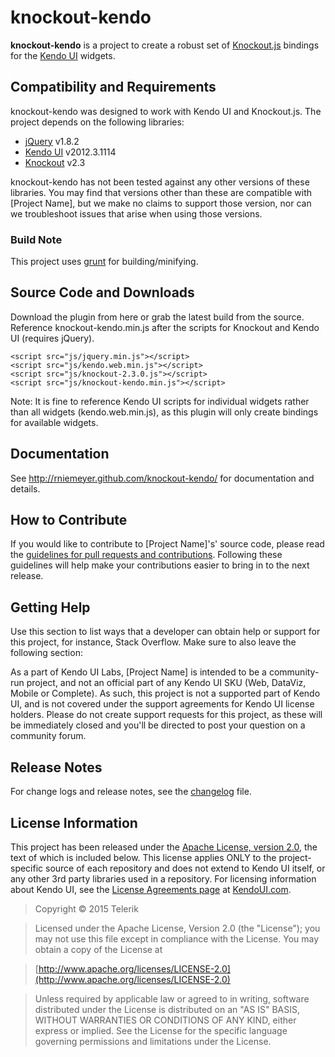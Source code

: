 # knockout-kendo

**knockout-kendo** is a project to create a robust set of [Knockout.js](http://knockoutjs.com/) bindings for the [Kendo UI](http://kendoui.com/) widgets.

## Compatibility and Requirements

knockout-kendo was designed to work with Kendo UI and Knockout.js. The project depends on the following libraries:

- [jQuery](http://www.jquery.com) v1.8.2
- [Kendo UI](http://www.kendoui.com)  v2012.3.1114
- [Knockout](http://www.knockoutjs.com) v2.3

knockout-kendo has not been tested against any other versions of these libraries. You may find that versions other than these are compatible with [Project Name], but we make no claims to support those version, nor can we troubleshoot issues that arise when using those versions.

### Build Note
This project uses [grunt](http://gruntjs.com/) for building/minifying.

## Source Code and Downloads

Download the plugin from here or grab the latest build from the source. Reference knockout-kendo.min.js after the scripts for Knockout and Kendo UI (requires jQuery).

	<script src="js/jquery.min.js"></script>
	<script src="js/kendo.web.min.js"></script>
	<script src="js/knockout-2.3.0.js"></script>
	<script src="js/knockout-kendo.min.js"></script>

Note: It is fine to reference Kendo UI scripts for individual widgets rather than all widgets (kendo.web.min.js), as this plugin will only create bindings for available widgets.

## Documentation

See http://rniemeyer.github.com/knockout-kendo/ for documentation and details.

## How to Contribute

If you would like to contribute to [Project Name]'s' source code, please read the [guidelines for pull requests and contributions](CONTRIBUTING.md). Following these guidelines will help make your contributions easier to bring in to the next release.

## Getting Help

Use this section to list ways that a developer can obtain help or support for this project, for instance, Stack Overflow. Make sure to also leave the following section:

As a part of Kendo UI Labs, [Project Name] is intended to be a community-run project, and not an official part of any Kendo UI SKU (Web, DataViz, Mobile or Complete). As such, this project is not a supported part of Kendo UI, and is not covered under the support agreements for Kendo UI license holders. Please do not create support requests for this project, as these will be immediately closed and you'll be directed to post your question on a community forum.

## Release Notes

For change logs and release notes, see the [changelog](CHANGELONG.MD) file.

## License Information

This project has been released under the [Apache License, version 2.0](http://www.apache.org/licenses/LICENSE-2.0.html), the text of which is included below. This license applies ONLY to the project-specific source of each repository and does not extend to Kendo UI itself, or any other 3rd party libraries used in a repository. For licensing information about Kendo UI, see the [License Agreements page](https://www.kendoui.com/purchase/license-agreement.aspx) at [KendoUI.com](http://www.kendoui.com).

> Copyright © 2015 Telerik

> Licensed under the Apache License, Version 2.0 (the "License");
   you may not use this file except in compliance with the License.
   You may obtain a copy of the License at

> [http://www.apache.org/licenses/LICENSE-2.0](http://www.apache.org/licenses/LICENSE-2.0)

>  Unless required by applicable law or agreed to in writing, software
   distributed under the License is distributed on an "AS IS" BASIS,
   WITHOUT WARRANTIES OR CONDITIONS OF ANY KIND, either express or implied.
   See the License for the specific language governing permissions and
   limitations under the License.
